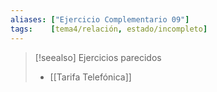 ```yaml
---
aliases: ["Ejercicio Complementario 09"]
tags:    [tema4/relación, estado/incompleto]
---
```

> [!seealso] Ejercicios parecidos
> - [[Tarifa Telefónica]]
